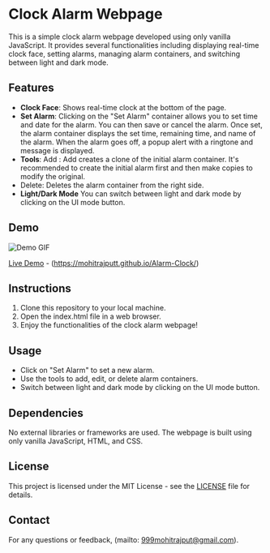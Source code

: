 # Clock Alarm Webpage

This is a simple clock alarm webpage developed using only vanilla JavaScript. It provides several functionalities including displaying real-time clock face, setting alarms, managing alarm containers, and switching between light and dark mode.

## Features

- **Clock Face**: Shows real-time clock at the bottom of the page.
- **Set Alarm**: Clicking on the "Set Alarm" container allows you to set time and date for the alarm. You can then save or cancel the alarm. Once set, the alarm container displays the set time, remaining time, and name of the alarm. When the alarm goes off, a popup alert with a ringtone and message is displayed.
- **Tools**: Add : Add creates a clone of the initial alarm container. It's recommended to create the initial alarm first and then make copies to modify the original.
- Delete: Deletes the alarm container from the right side.
- **Light/Dark Mode** You can switch between light and dark mode by clicking on the UI mode button.

## Demo

![Demo GIF](https://github.com/mohitrajputt/Alarm-Clock/blob/5fdf3e9e9e999ad68dc781540a3a3c86d58475e7/demo.gif)

[Live Demo](#) - (https://mohitrajputt.github.io/Alarm-Clock/)

## Instructions

1. Clone this repository to your local machine.
2. Open the index.html file in a web browser.
3. Enjoy the functionalities of the clock alarm webpage!

## Usage

* Click on "Set Alarm" to set a new alarm.
* Use the tools to add, edit, or delete alarm containers.
* Switch between light and dark mode by clicking on the UI mode button.

## Dependencies

No external libraries or frameworks are used. The webpage is built using only vanilla JavaScript, HTML, and CSS.

## License

This project is licensed under the MIT License - see the [LICENSE](LICENSE) file for details.

## Contact

For any questions or feedback, (mailto: 999mohitrajput@gmail.com).
